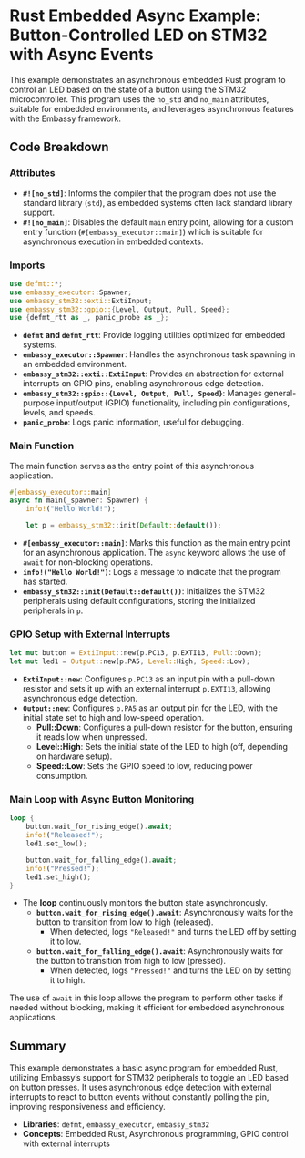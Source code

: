 # Rust Embedded Async Example: Button-Controlled LED on STM32 with Async Events

This example demonstrates an asynchronous embedded Rust program to control an LED based on the state of a button using the STM32 microcontroller. This program uses the `no_std` and `no_main` attributes, suitable for embedded environments, and leverages asynchronous features with the Embassy framework.

## Code Breakdown

### Attributes

- **`#![no_std]`**: Informs the compiler that the program does not use the standard library (`std`), as embedded systems often lack standard library support.
- **`#![no_main]`**: Disables the default `main` entry point, allowing for a custom entry function (`#[embassy_executor::main]`) which is suitable for asynchronous execution in embedded contexts.

### Imports

```rust
use defmt::*;
use embassy_executor::Spawner;
use embassy_stm32::exti::ExtiInput;
use embassy_stm32::gpio::{Level, Output, Pull, Speed};
use {defmt_rtt as _, panic_probe as _};
```

- **`defmt` and `defmt_rtt`**: Provide logging utilities optimized for embedded systems.
- **`embassy_executor::Spawner`**: Handles the asynchronous task spawning in an embedded environment.
- **`embassy_stm32::exti::ExtiInput`**: Provides an abstraction for external interrupts on GPIO pins, enabling asynchronous edge detection.
- **`embassy_stm32::gpio::{Level, Output, Pull, Speed}`**: Manages general-purpose input/output (GPIO) functionality, including pin configurations, levels, and speeds.
- **`panic_probe`**: Logs panic information, useful for debugging.

### Main Function

The main function serves as the entry point of this asynchronous application.

```rust
#[embassy_executor::main]
async fn main(_spawner: Spawner) {
    info!("Hello World!");

    let p = embassy_stm32::init(Default::default());
```

- **`#[embassy_executor::main]`**: Marks this function as the main entry point for an asynchronous application. The `async` keyword allows the use of `await` for non-blocking operations.
- **`info!("Hello World!")`**: Logs a message to indicate that the program has started.
- **`embassy_stm32::init(Default::default())`**: Initializes the STM32 peripherals using default configurations, storing the initialized peripherals in `p`.

### GPIO Setup with External Interrupts

```rust
let mut button = ExtiInput::new(p.PC13, p.EXTI13, Pull::Down);
let mut led1 = Output::new(p.PA5, Level::High, Speed::Low);
```

- **`ExtiInput::new`**: Configures `p.PC13` as an input pin with a pull-down resistor and sets it up with an external interrupt `p.EXTI13`, allowing asynchronous edge detection.
- **`Output::new`**: Configures `p.PA5` as an output pin for the LED, with the initial state set to high and low-speed operation.
  - **Pull::Down**: Configures a pull-down resistor for the button, ensuring it reads low when unpressed.
  - **Level::High**: Sets the initial state of the LED to high (off, depending on hardware setup).
  - **Speed::Low**: Sets the GPIO speed to low, reducing power consumption.

### Main Loop with Async Button Monitoring

```rust
loop {
    button.wait_for_rising_edge().await;
    info!("Released!");
    led1.set_low();

    button.wait_for_falling_edge().await;
    info!("Pressed!");
    led1.set_high();
}
```

- The **loop** continuously monitors the button state asynchronously.
  - **`button.wait_for_rising_edge().await`**: Asynchronously waits for the button to transition from low to high (released).
    - When detected, logs `"Released!"` and turns the LED off by setting it to low.
  - **`button.wait_for_falling_edge().await`**: Asynchronously waits for the button to transition from high to low (pressed).
    - When detected, logs `"Pressed!"` and turns the LED on by setting it to high.

The use of `await` in this loop allows the program to perform other tasks if needed without blocking, making it efficient for embedded asynchronous applications.

## Summary

This example demonstrates a basic async program for embedded Rust, utilizing Embassy’s support for STM32 peripherals to toggle an LED based on button presses. It uses asynchronous edge detection with external interrupts to react to button events without constantly polling the pin, improving responsiveness and efficiency.

- **Libraries**: `defmt`, `embassy_executor`, `embassy_stm32`
- **Concepts**: Embedded Rust, Asynchronous programming, GPIO control with external interrupts
